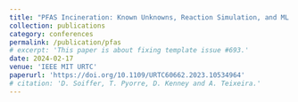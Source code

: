 ```yaml
---
title: "PFAS Incineration: Known Unknowns, Reaction Simulation, and ML to Predict Product Properties"
collection: publications
category: conferences
permalink: /publication/pfas
# excerpt: 'This paper is about fixing template issue #693.'
date: 2024-02-17
venue: 'IEEE MIT URTC'
paperurl: 'https://doi.org/10.1109/URTC60662.2023.10534964'
# citation: 'D. Soiffer, T. Pyorre, D. Kenney and A. Teixeira.'
---
```



